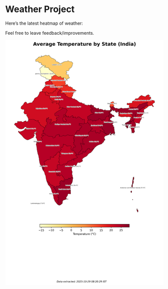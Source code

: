 # Weather Project

Here’s the latest heatmap of weather:

Feel free to leave feedback/improvements.

![India Heatmap](docs/assets/india_heatmap.png?v=0180F7)
